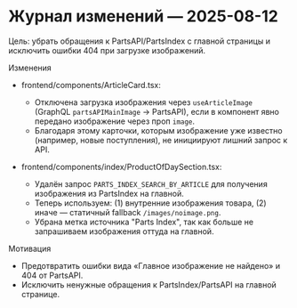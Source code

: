 # Журнал изменений — 2025-08-12

Цель: убрать обращения к PartsAPI/PartsIndex с главной страницы и исключить ошибки 404 при загрузке изображений.

Изменения

- frontend/components/ArticleCard.tsx:

  - Отключена загрузка изображения через `useArticleImage` (GraphQL `partsAPIMainImage` → PartsAPI), если в компонент явно передано изображение через проп `image`.
  - Благодаря этому карточки, которым изображение уже известно (например, новые поступления), не инициируют лишний запрос к API.

- frontend/components/index/ProductOfDaySection.tsx:
  - Удалён запрос `PARTS_INDEX_SEARCH_BY_ARTICLE` для получения изображения из PartsIndex на главной.
  - Теперь используем: (1) внутренние изображения товара, (2) иначе — статичный fallback `/images/noimage.png`.
  - Убрана метка источника "Parts Index", так как больше не запрашиваем изображения оттуда на главной.

Мотивация

- Предотвратить ошибки вида «Главное изображение не найдено» и 404 от PartsAPI.
- Исключить ненужные обращения к PartsIndex/PartsAPI на главной странице.

